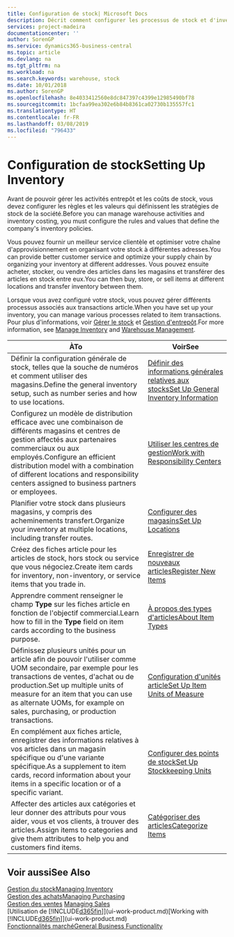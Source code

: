 ```yaml
---
title: Configuration de stock| Microsoft Docs
description: Décrit comment configurer les processus de stock et d'inventaire, y compris les acheminements pour le transfert et les magasins, tels que des entrepôts.
services: project-madeira
documentationcenter: ''
author: SorenGP
ms.service: dynamics365-business-central
ms.topic: article
ms.devlang: na
ms.tgt_pltfrm: na
ms.workload: na
ms.search.keywords: warehouse, stock
ms.date: 10/01/2018
ms.author: SorenGP
ms.openlocfilehash: 8e4033412560e8dc847397c4399e12985490bf78
ms.sourcegitcommit: 1bcfaa99ea302e6b84b8361ca02730b135557fc1
ms.translationtype: HT
ms.contentlocale: fr-FR
ms.lasthandoff: 03/08/2019
ms.locfileid: "796433"
---
```

# <a name="setting-up-inventory"></a><span data-ttu-id="0e194-103">Configuration de stock</span><span class="sxs-lookup"><span data-stu-id="0e194-103">Setting Up Inventory</span></span>
<span data-ttu-id="0e194-104">Avant de pouvoir gérer les activités entrepôt et les coûts de stock, vous devez configurer les règles et les valeurs qui définissent les stratégies de stock de la société.</span><span class="sxs-lookup"><span data-stu-id="0e194-104">Before you can manage warehouse activities and inventory costing, you must configure the rules and values that define the company's inventory policies.</span></span>

<span data-ttu-id="0e194-105">Vous pouvez fournir un meilleur service clientèle et optimiser votre chaîne d'approvisionnement en organisant votre stock à différentes adresses.</span><span class="sxs-lookup"><span data-stu-id="0e194-105">You can provide better customer service and optimize your supply chain by organizing your inventory at different addresses.</span></span> <span data-ttu-id="0e194-106">Vous pouvez ensuite acheter, stocker, ou vendre des articles dans les magasins et transférer des articles en stock entre eux.</span><span class="sxs-lookup"><span data-stu-id="0e194-106">You can then buy, store, or sell items at different locations and transfer inventory between them.</span></span>

<span data-ttu-id="0e194-107">Lorsque vous avez configuré votre stock, vous pouvez gérer différents processus associés aux transactions article.</span><span class="sxs-lookup"><span data-stu-id="0e194-107">When you have set up your inventory, you can manage various processes related to item transactions.</span></span> <span data-ttu-id="0e194-108">Pour plus d'informations, voir [Gérer le stock](inventory-manage-inventory.md) et [Gestion d'entrepôt](warehouse-manage-warehouse.md).</span><span class="sxs-lookup"><span data-stu-id="0e194-108">For more information, see [Manage Inventory](inventory-manage-inventory.md) and [Warehouse Management](warehouse-manage-warehouse.md).</span></span>

| <span data-ttu-id="0e194-109">À</span><span class="sxs-lookup"><span data-stu-id="0e194-109">To</span></span> | <span data-ttu-id="0e194-110">Voir</span><span class="sxs-lookup"><span data-stu-id="0e194-110">See</span></span> |
| --- | --- |
| <span data-ttu-id="0e194-111">Définir la configuration générale de stock, telles que la souche de numéros et comment utiliser des magasins.</span><span class="sxs-lookup"><span data-stu-id="0e194-111">Define the general inventory setup, such as number series and how to use locations.</span></span> |[<span data-ttu-id="0e194-112">Définir des informations générales relatives aux stocks</span><span class="sxs-lookup"><span data-stu-id="0e194-112">Set Up General Inventory Information</span></span>](inventory-how-setup-general.md) |
|<span data-ttu-id="0e194-113">Configurez un modèle de distribution efficace avec une combinaison de différents magasins et centres de gestion affectés aux partenaires commerciaux ou aux employés.</span><span class="sxs-lookup"><span data-stu-id="0e194-113">Configure an efficient distribution model with a combination of different locations and responsibility centers assigned to business partners or employees.</span></span>|[<span data-ttu-id="0e194-114">Utiliser les centres de gestion</span><span class="sxs-lookup"><span data-stu-id="0e194-114">Work with Responsibility Centers</span></span>](inventory-responsibility-centers.md)|
| <span data-ttu-id="0e194-115">Planifier votre stock dans plusieurs magasins, y compris des acheminements transfert.</span><span class="sxs-lookup"><span data-stu-id="0e194-115">Organize your inventory at multiple locations, including transfer routes.</span></span> |[<span data-ttu-id="0e194-116">Configurer des magasins</span><span class="sxs-lookup"><span data-stu-id="0e194-116">Set Up Locations</span></span>](inventory-how-register-new-items.md) |
| <span data-ttu-id="0e194-117">Créez des fiches article pour les articles de stock, hors stock ou service que vous négociez.</span><span class="sxs-lookup"><span data-stu-id="0e194-117">Create item cards for inventory, non-inventory, or service items that you trade in.</span></span> |[<span data-ttu-id="0e194-118">Enregistrer de nouveaux articles</span><span class="sxs-lookup"><span data-stu-id="0e194-118">Register New Items</span></span>](inventory-how-register-new-items.md) |
|<span data-ttu-id="0e194-119">Apprendre comment renseigner le champ **Type** sur les fiches article en fonction de l'objectif commercial.</span><span class="sxs-lookup"><span data-stu-id="0e194-119">Learn how to fill in the **Type** field on item cards according to the business purpose.</span></span>|[<span data-ttu-id="0e194-120">À propos des types d'articles</span><span class="sxs-lookup"><span data-stu-id="0e194-120">About Item Types</span></span>](inventory-about-item-types.md)| 
|<span data-ttu-id="0e194-121">Définissez plusieurs unités pour un article afin de pouvoir l'utiliser comme UOM secondaire, par exemple pour les transactions de ventes, d'achat ou de production.</span><span class="sxs-lookup"><span data-stu-id="0e194-121">Set up multiple units of measure for an item that you can use as alternate UOMs, for example on sales, purchasing, or production transactions.</span></span>|[<span data-ttu-id="0e194-122">Configuration d'unités article</span><span class="sxs-lookup"><span data-stu-id="0e194-122">Set Up Item Units of Measure</span></span>](inventory-how-setup-units-of-measure.md)|
|<span data-ttu-id="0e194-123">En complément aux fiches article, enregistrer des informations relatives à vos articles dans un magasin spécifique ou d'une variante spécifique.</span><span class="sxs-lookup"><span data-stu-id="0e194-123">As a supplement to item cards, record information about your items in a specific location or of a specific variant.</span></span>|[<span data-ttu-id="0e194-124">Configurer des points de stock</span><span class="sxs-lookup"><span data-stu-id="0e194-124">Set Up Stockkeeping Units</span></span>](inventory-how-to-set-up-stockkeeping-units.md)|
| <span data-ttu-id="0e194-125">Affecter des articles aux catégories et leur donner des attributs pour vous aider, vous et vos clients, à trouver des articles.</span><span class="sxs-lookup"><span data-stu-id="0e194-125">Assign items to categories and give them attributes to help you and customers find items.</span></span> |[<span data-ttu-id="0e194-126">Catégoriser des articles</span><span class="sxs-lookup"><span data-stu-id="0e194-126">Categorize Items</span></span>](inventory-how-categorize-items.md) |

## <a name="see-also"></a><span data-ttu-id="0e194-127">Voir aussi</span><span class="sxs-lookup"><span data-stu-id="0e194-127">See Also</span></span>
[<span data-ttu-id="0e194-128">Gestion du stock</span><span class="sxs-lookup"><span data-stu-id="0e194-128">Managing Inventory</span></span>](inventory-manage-inventory.md)  
[<span data-ttu-id="0e194-129">Gestion des achats</span><span class="sxs-lookup"><span data-stu-id="0e194-129">Managing Purchasing</span></span>](purchasing-manage-purchasing.md)  
<span data-ttu-id="0e194-130">[Gestion des ventes](sales-manage-sales.md)  </span><span class="sxs-lookup"><span data-stu-id="0e194-130">[Managing Sales](sales-manage-sales.md)  </span></span>  
<span data-ttu-id="0e194-131">[Utilisation de [!INCLUDE[d365fin](includes/d365fin_md.md)]](ui-work-product.md)</span><span class="sxs-lookup"><span data-stu-id="0e194-131">[Working with [!INCLUDE[d365fin](includes/d365fin_md.md)]](ui-work-product.md)</span></span>  
[<span data-ttu-id="0e194-132">Fonctionnalités marché</span><span class="sxs-lookup"><span data-stu-id="0e194-132">General Business Functionality</span></span>](ui-across-business-areas.md)
